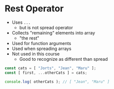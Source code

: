 # Rest Operator

- Uses `...`
  - but is not spread operator
- Collects "remaining" elements into array
  - "the rest" 
- Used for function arguments
- Used when spreading arrays
- Not used in this course
  - Good to recognize as different than spread

```js
const cats = [ "Jorts", "Jean", "Maru" ];
const [ first, ...otherCats ] = cats;

console.log( otherCats ); // [ "Jean", "Maru" ]
```
